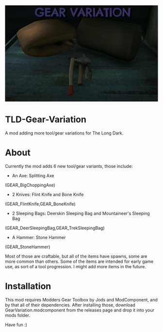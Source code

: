 
![Title Screenshot](https://github.com/DemonBunnyBon/TLD-Gear-Variation/blob/main/screenshots/scr01.png)
# TLD-Gear-Variation
A mod adding more tool/gear variations for The Long Dark.

# About

Currently the mod adds 6 new tool/gear variants, those include:

- An Axe: Splitting Axe 

(GEAR_BigChoppingAxe)

- 2 Knives: Flint Knife and Bone Knife 

(GEAR_FlintKnife,GEAR_BoneKnife)

- 2 Sleeping Bags: Deerskin Sleeping Bag and Mountaineer's Sleeping Bag 

(GEAR_DeerSleepingBag,GEAR_TrekSleepingBag)

- A Hammer: Stone Hammer

(GEAR_StoneHammer)

Most of those are craftable, but all of the items have spawns, some are more common than others. 
Some of the items are intended for early game use, as sort of a tool progression.
I might add more items in the future.

# Installation

This mod requires Modders Gear Toolbox by Jods and ModComponent, and by that all of their dependencies.
After installing those, download GearVariation.modcomponent from the releases page and drop it into your mods folder.

Have fun :)
